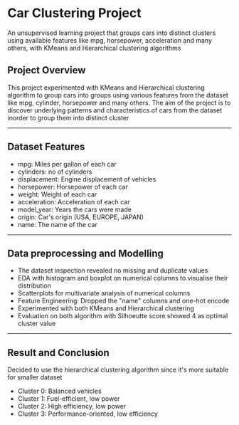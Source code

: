 # Car Clustering Project
An unsupervised learning project that groups cars into distinct clusters using available features like mpg, horsepower, acceleration and many others, with KMeans and Hierarchical clustering algorithms

## Project Overview
This project experimented with KMeans and Hierarchical clustering algorithm to group cars into groups using various features from the dataset like mpg, cylinder, horsepower and many others. The aim of the project is to discover underlying patterns and characteristics of cars from the dataset inorder to group them into distinct cluster

---

## Dataset Features
- mpg: Miles per gallon of each car
- cylinders: no of cylinders
- displacement: Engine displacement of vehicles
- horsepower: Horsepower of each car
- weight: Weight of each car
- acceleration: Acceleration of each car
- model_year: Years the cars were made
- origin: Car's origin (USA, EUROPE, JAPAN)
- name: The name of the car

---

## Data preprocessing and Modelling
- The dataset inspection revealed no missing and duplicate values
- EDA with histogram and boxplot on numerical columns to visualise their distribution
- Scatterplots for multivariate analysis of numerical columns
- Feature Engineering: Dropped the "name" columns and one-hot encode
- Experimented with both KMeans and Hierarchical clustering 
- Evaluation on both algorithm with Silhoeutte score showed 4 as optimal cluster value

---

## Result and Conclusion
Decided to use the hierarchical clustering algorithm since it's more suitable for smaller dataset
- Cluster 0: Balanced vehicles
- Cluster 1: Fuel-efficient, low power
- Cluster 2: High efficiency, low power
- Cluster 3: Performance-oriented, low efficiency



